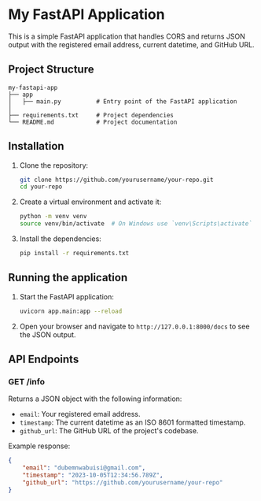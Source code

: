 # My FastAPI Application

This is a simple FastAPI application that handles CORS and returns JSON output with the registered email address, current datetime, and GitHub URL.

## Project Structure

```
my-fastapi-app
├── app
│   ├── main.py          # Entry point of the FastAPI application
│ 
├── requirements.txt     # Project dependencies
└── README.md            # Project documentation
```

## Installation

1. Clone the repository:
    ```bash
    git clone https://github.com/yourusername/your-repo.git
    cd your-repo
    ```

2. Create a virtual environment and activate it:
    ```bash
    python -m venv venv
    source venv/bin/activate  # On Windows use `venv\Scripts\activate`
    ```

3. Install the dependencies:
    ```bash
    pip install -r requirements.txt
    ```

## Running the application

1. Start the FastAPI application:
    ```bash
    uvicorn app.main:app --reload
    ```

2. Open your browser and navigate to `http://127.0.0.1:8000/docs` to see the JSON output.

## API Endpoints

### GET /info

Returns a JSON object with the following information:
- `email`: Your registered email address.
- `timestamp`: The current datetime as an ISO 8601 formatted timestamp.
- `github_url`: The GitHub URL of the project's codebase.

Example response:
```json
{
    "email": "dubemnwabuisi@gmail.com",
    "timestamp": "2023-10-05T12:34:56.789Z",
    "github_url": "https://github.com/yourusername/your-repo"
}
```